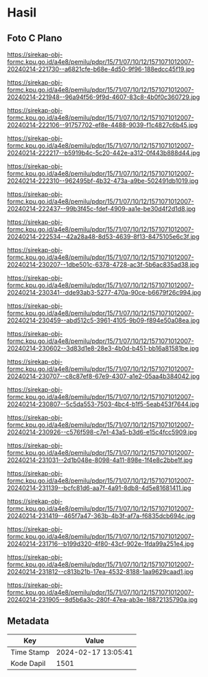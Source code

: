 # Hasil

## Foto C Plano

https://sirekap-obj-formc.kpu.go.id/a4e8/pemilu/pdpr/15/71/07/10/12/1571071012007-20240214-221730--a6821cfe-b68e-4d50-9f96-188edcc45f19.jpg

https://sirekap-obj-formc.kpu.go.id/a4e8/pemilu/pdpr/15/71/07/10/12/1571071012007-20240214-221948--96a94f56-9f9d-4607-83c8-4b0f0c360729.jpg

https://sirekap-obj-formc.kpu.go.id/a4e8/pemilu/pdpr/15/71/07/10/12/1571071012007-20240214-222106--91757702-ef8e-4488-9039-f1c4827c6b45.jpg

https://sirekap-obj-formc.kpu.go.id/a4e8/pemilu/pdpr/15/71/07/10/12/1571071012007-20240214-222217--b5919b4c-5c20-442e-a312-0f443b888d44.jpg

https://sirekap-obj-formc.kpu.go.id/a4e8/pemilu/pdpr/15/71/07/10/12/1571071012007-20240214-222310--962495bf-4b32-473a-a9be-502491db1019.jpg

https://sirekap-obj-formc.kpu.go.id/a4e8/pemilu/pdpr/15/71/07/10/12/1571071012007-20240214-222437--99b3f45c-fdef-4909-aa1e-be30d4f2d1d8.jpg

https://sirekap-obj-formc.kpu.go.id/a4e8/pemilu/pdpr/15/71/07/10/12/1571071012007-20240214-222534--42a28a48-8d53-4639-8f13-8475105e6c3f.jpg

https://sirekap-obj-formc.kpu.go.id/a4e8/pemilu/pdpr/15/71/07/10/12/1571071012007-20240214-230207--1dbe501c-6378-4728-ac3f-5b6ac835ad38.jpg

https://sirekap-obj-formc.kpu.go.id/a4e8/pemilu/pdpr/15/71/07/10/12/1571071012007-20240214-230341--dde93ab3-5277-470a-90ce-b6679f26c994.jpg

https://sirekap-obj-formc.kpu.go.id/a4e8/pemilu/pdpr/15/71/07/10/12/1571071012007-20240214-230459--abd512c5-3961-4105-9b09-f894e50a08ea.jpg

https://sirekap-obj-formc.kpu.go.id/a4e8/pemilu/pdpr/15/71/07/10/12/1571071012007-20240214-230602--3d83d1e8-28e3-4b0d-b451-bb16a81581be.jpg

https://sirekap-obj-formc.kpu.go.id/a4e8/pemilu/pdpr/15/71/07/10/12/1571071012007-20240214-230707--c8c87ef8-67e9-4307-a1e2-05aa4b384042.jpg

https://sirekap-obj-formc.kpu.go.id/a4e8/pemilu/pdpr/15/71/07/10/12/1571071012007-20240214-230807--5c5da553-7503-4bc4-b1f5-5eab453f7644.jpg

https://sirekap-obj-formc.kpu.go.id/a4e8/pemilu/pdpr/15/71/07/10/12/1571071012007-20240214-230926--c576f598-c7e1-43a5-b3d6-e15c4fcc5909.jpg

https://sirekap-obj-formc.kpu.go.id/a4e8/pemilu/pdpr/15/71/07/10/12/1571071012007-20240214-231031--2d1b048e-8098-4a11-898e-1f4e8c2bbe1f.jpg

https://sirekap-obj-formc.kpu.go.id/a4e8/pemilu/pdpr/15/71/07/10/12/1571071012007-20240214-231139--bcfc81d6-aa7f-4a91-8db8-4d5e81681411.jpg

https://sirekap-obj-formc.kpu.go.id/a4e8/pemilu/pdpr/15/71/07/10/12/1571071012007-20240214-231419--465f7a47-363b-4b3f-af7a-f6835dcb694c.jpg

https://sirekap-obj-formc.kpu.go.id/a4e8/pemilu/pdpr/15/71/07/10/12/1571071012007-20240214-231716--b199d320-4f80-43cf-902e-1fda99a251e4.jpg

https://sirekap-obj-formc.kpu.go.id/a4e8/pemilu/pdpr/15/71/07/10/12/1571071012007-20240214-231812--c813b21b-17ea-4532-8188-1aa9629caad1.jpg

https://sirekap-obj-formc.kpu.go.id/a4e8/pemilu/pdpr/15/71/07/10/12/1571071012007-20240214-231905--8d5b6a3c-280f-47ea-ab3e-18872135790a.jpg


## Metadata

| Key        | Value               |
| ---------- | ------------------- |
| Time Stamp | 2024-02-17 13:05:41 |
| Kode Dapil | 1501                |



